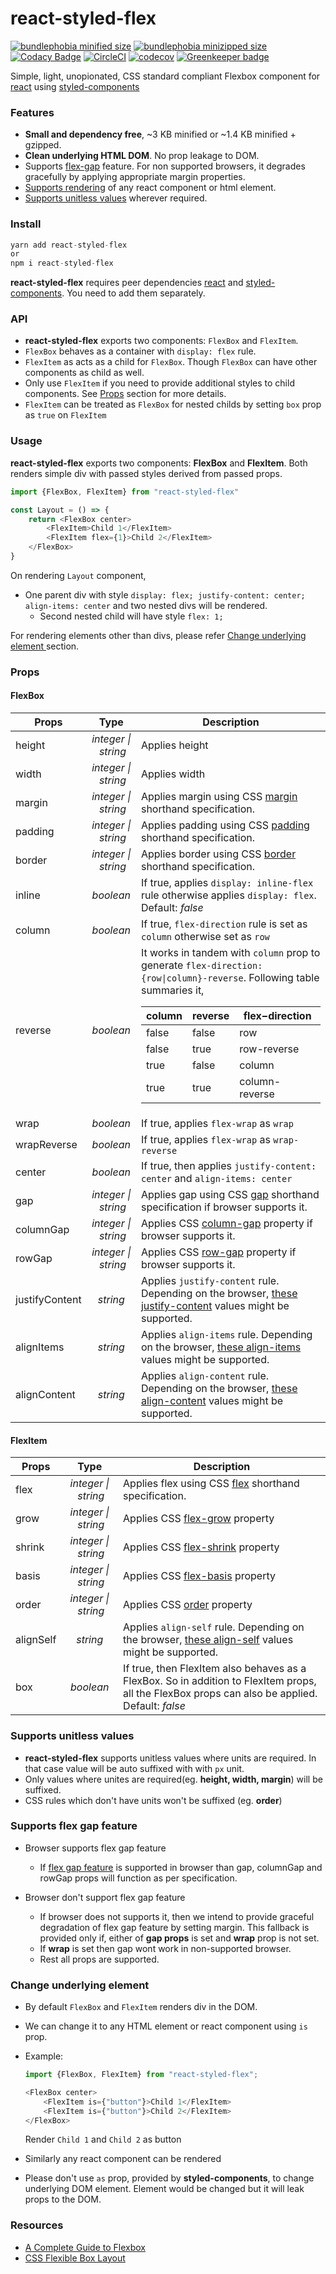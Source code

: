 # react-styled-flex

[![bundlephobia minified size][size-min]][bundlephobia-url]
[![bundlephobia minizipped size][size-minzip]][bundlephobia-url]
[![Codacy Badge][codacy]][codacy-url]
[![CircleCI][build]][build-url]
[![codecov][coverage]][coverage-url]
[![Greenkeeper badge][greenkeeper]][greenkeeper-url]

Simple, light, unopionated, CSS standard compliant Flexbox component for [react][react-git] using [styled-components][styled-components-git]

### Features
*   **Small and dependency free**, ~3 KB minified or ~1.4 KB minified + gzipped.
*   **Clean underlying HTML DOM**. No prop leakage to DOM.
*   Supports [flex-gap][flex-gap] feature. For non supported browsers, it degrades gracefully by applying appropriate margin properties.
*   [Supports rendering](#change-underlying-element) of any react component or html element.
*   [Supports unitless values](#supports-unitless-values) wherever required.

### Install
```javascript
yarn add react-styled-flex
or
npm i react-styled-flex
```

**react-styled-flex** requires peer dependencies [react][react-npm] and [styled-components][styled-components-npm]. You need to add them separately. 

### API
*   **react-styled-flex** exports two components: `FlexBox` and `FlexItem`.
*   `FlexBox` behaves as a container with `display: flex` rule. 
*   `FlexItem` as acts as a child for `FlexBox`. Though `FlexBox` can have other components as child as well. 
*   Only use `FlexItem` if you need to provide additional styles to child components. See [Props](#props) section for more details.
*   `FlexItem` can be treated as `FlexBox` for nested childs by setting `box` prop as `true` on `FlexItem`

### Usage
**react-styled-flex** exports two components: **FlexBox** and **FlexItem**. 
Both renders simple div with passed styles derived from passed props. 

```javascript
import {FlexBox, FlexItem} from "react-styled-flex"

const Layout = () => {
	return <FlexBox center>
    	<FlexItem>Child 1</FlexItem>
        <FlexItem flex={1}>Child 2</FlexItem>
    </FlexBox>
} 
```
On rendering `Layout` component, 
*   One parent div with style `display: flex; justify-content: center; align-items: center` and two nested divs will be rendered. 
    *   Second nested child will have style `flex: 1;` 

For rendering elements other than divs, please refer [Change underlying element
](#change-underlying-element) section. 

### Props

#### FlexBox

|Props|Type|Description|
|---|:---:|---|
|height|*integer&nbsp;&vert;&nbsp;string*|Applies height|
|width|*integer&nbsp;&vert;&nbsp;string*|Applies width|
|margin|*integer&nbsp;&vert;&nbsp;string*|Applies margin using CSS [margin][margin-mdn] shorthand specification.|
|padding|*integer&nbsp;&vert;&nbsp;string*|Applies padding using CSS [padding][padding-mdn] shorthand specification.|
|border|*integer&nbsp;&vert;&nbsp;string*|Applies border using CSS [border][border-mdn] shorthand specification.|
|inline|*boolean*|If true, applies `display: inline-flex` rule otherwise applies `display: flex`. Default: *false*|
|column|*boolean*|If true, `flex-direction` rule is set as `column` otherwise set as `row`|
|reverse|*boolean*|It works in tandem with `column` prop to generate `flex-direction: {row\|column}-reverse`. Following table summaries it,<br/>  <table><thead><tr><th>column</th><th>reverse</th><th>flex&minus;direction</th></tr></thead><tbody><tr><td>false</td><td>false</td><td>row</td></tr><tr><td>false</td><td>true</td><td>row-reverse</td></tr><tr><td>true</td><td>false</td><td>column</td></tr><tr><td>true</td><td>true</td><td>column-reverse</td></tr></tbody></table>|
|wrap|*boolean*|If true, applies `flex-wrap` as `wrap`|
|wrapReverse|*boolean*|If true, applies `flex-wrap` as `wrap-reverse`|
|center|*boolean*|If true, then applies `justify-content: center` and `align-items: center`|
|gap|*integer&nbsp;&vert;&nbsp;string*| Applies gap using CSS [gap][gap-mdn] shorthand specification if browser supports it.|
|columnGap|*integer&nbsp;&vert;&nbsp;string*| Applies CSS [column-gap][column-gap-mdn] property if browser supports it.|
|rowGap|*integer&nbsp;&vert;&nbsp;string*| Applies CSS [row-gap][row-gap-mdn] property if browser supports it.|
|justifyContent|*string*|Applies `justify-content` rule. Depending on the browser, [these justify-content][justify-content-mdn] values might be supported.|
|alignItems|*string*|Applies `align-items` rule. Depending on the browser, [these align-items][align-items-mdn] values might be supported.|
|alignContent|*string*|Applies `align-content` rule. Depending on the browser, [these align-content][align-content-mdn] values might be supported.|

#### FlexItem
|Props|Type|Description|
|---|:---:|---|
|flex|*integer&nbsp;&vert;&nbsp;string*|Applies flex using CSS [flex][flex-prop-mdn] shorthand specification.|
|grow|*integer&nbsp;&vert;&nbsp;string*|Applies CSS [flex-grow][flex-grow-mdn] property|
|shrink|*integer&nbsp;&vert;&nbsp;string*|Applies CSS [flex-shrink][flex-shrink-mdn] property|
|basis|*integer&nbsp;&vert;&nbsp;string*|Applies CSS [flex-basis][flex-basis-mdn] property|
|order|*integer&nbsp;&vert;&nbsp;string*|Applies CSS [order][order-mdn] property|
|alignSelf|*string*|Applies `align-self` rule. Depending on the browser, [these align-self][align-self-mdn] values might be supported.|
|box|*boolean*|If true, then FlexItem also behaves as a FlexBox. So in addition to FlexItem props, all the FlexBox props can also be applied.<br/>Default: *false*|

### Supports unitless values
*   **react-styled-flex** supports unitless values where units are required. In that case value will be auto suffixed with with `px` unit.<br/>
*   Only values where unites are required(eg. **height, width, margin**) will be suffixed. 
*   CSS rules which don't have units won't be suffixed (eg. **order**)

### Supports flex gap feature
*   Browser supports flex gap feature
    *   If [flex gap feature][flex-gap] is supported in browser than gap, columnGap and rowGap props will function as per specification.

*   Browser don't support flex gap feature
    *   If browser does not supports it, then we intend to provide graceful degradation of flex gap feature by setting margin. This fallback is provided only if, either of **gap props** is set and **wrap** prop is not set.
	*   If **wrap** is set then gap wont work in non-supported browser.
	*   Rest all props are supported. 

### Change underlying element
*   By default `FlexBox` and `FlexItem` renders div in the DOM.

*   We can change it to any HTML element or react component using `is` prop.

*   Example:
    ```javascript
    import {FlexBox, FlexItem} from "react-styled-flex";

    <FlexBox center>
        <FlexItem is={"button"}>Child 1</FlexItem>
        <FlexItem is={"button"}>Child 2</FlexItem>
    </FlexBox>
    ```
    Render `Child 1` and `Child 2` as button

*   Similarly any react component can be rendered

*   Please don't use `as` prop, provided by **styled-components**, to change underlying DOM element. Element would be changed but it will leak props to the DOM.

### Resources
*   [A Complete Guide to Flexbox][flex-guide-css-tricks]
*   [CSS Flexible Box Layout][flex-guide-mdn]

[size-min]: https://img.shields.io/bundlephobia/min/react-styled-flex
[size-minzip]: https://img.shields.io/bundlephobia/minzip/react-styled-flex
[bundlephobia-url]: https://bundlephobia.com/result?p=react-styled-flex
[codacy]: https://api.codacy.com/project/badge/Grade/3883d0db80a44fa6b18a311be25a8553
[codacy-url]: https://www.codacy.com/manual/ppiyush13/react-styled-flex?utm_source=github.com&amp;utm_medium=referral&amp;utm_content=ppiyush13/react-styled-flex&amp;utm_campaign=Badge_Grade
[build]: https://circleci.com/gh/ppiyush13/react-styled-flex/tree/master.svg?style=shield
[build-url]: https://circleci.com/gh/ppiyush13/react-styled-flex/tree/master
[coverage]: https://codecov.io/gh/ppiyush13/react-styled-flex/branch/master/graph/badge.svg
[coverage-url]: https://codecov.io/gh/ppiyush13/react-styled-flex
[greenkeeper]: https://badges.greenkeeper.io/ppiyush13/react-styled-flex.svg
[greenkeeper-url]: https://greenkeeper.io/
[styled-components-git]: https://github.com/styled-components/styled-components
[react-git]: https://github.com/facebook/react
[flex-gap]: https://developer.mozilla.org/en-US/docs/Web/CSS/gap#Flex_layout
[styled-components-npm]: https://www.npmjs.com/package/styled-components
[react-npm]: https://www.npmjs.com/package/react
[padding-mdn]: https://developer.mozilla.org/en-US/docs/Web/CSS/padding#Syntax
[margin-mdn]: https://developer.mozilla.org/en-US/docs/Web/CSS/margin#Syntax
[border-mdn]: https://developer.mozilla.org/en-US/docs/Web/CSS/border#Syntax
[justify-content-mdn]: https://developer.mozilla.org/en-US/docs/Web/CSS/justify-content#Values
[align-items-mdn]: https://developer.mozilla.org/en-US/docs/Web/CSS/align-items#Values
[align-content-mdn]: https://developer.mozilla.org/en-US/docs/Web/CSS/align-content#Values
[gap-mdn]: https://developer.mozilla.org/en-US/docs/Web/CSS/gap#Syntax
[row-gap-mdn]: https://developer.mozilla.org/en-US/docs/Web/CSS/row-gap
[column-gap-mdn]: https://developer.mozilla.org/en-US/docs/Web/CSS/column-gap
[order-mdn]: https://developer.mozilla.org/en-US/docs/Web/CSS/order
[flex-prop-mdn]: https://developer.mozilla.org/en-US/docs/Web/CSS/flex
[flex-grow-mdn]: https://developer.mozilla.org/en-US/docs/Web/CSS/flex-grow
[flex-shrink-mdn]: https://developer.mozilla.org/en-US/docs/Web/CSS/flex-shrink
[flex-basis-mdn]: https://developer.mozilla.org/en-US/docs/Web/CSS/flex-basis
[align-self-mdn]: https://developer.mozilla.org/en-US/docs/Web/CSS/align-self#Values
[flex-guide-css-tricks]: https://css-tricks.com/snippets/css/a-guide-to-flexbox/
[flex-guide-mdn]: https://developer.mozilla.org/en-US/docs/Web/CSS/CSS_Flexible_Box_Layout
